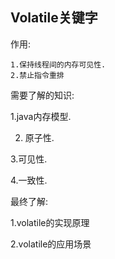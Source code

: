 ## Volatile关键字

作用:
```androiddatabinding
1.保持线程间的内存可见性.
2.禁止指令重排
```
需要了解的知识:

1.java内存模型.

2. 原子性.

3.可见性.

4.一致性.

最终了解:

1.volatile的实现原理

2.volatile的应用场景

